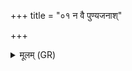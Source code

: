 +++
title = "०१ न वै पुण्यजनाश्"

+++
<details><summary>मूलम् (GR)</summary>

न वै पुण्यजनाश् चन कामम् आपुर्  
न गन्धर्वाप्सरसो न सर्पाः ।  
ततस् त्वम् असि ज्यायान् विश्वहा महांस् +++(Bhatt. jyāyāṃ)+++  
तस्मै ते काम नम इत् कृणोमि ॥
</details>